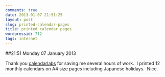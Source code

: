 ```yaml
---
comments: true
date: 2013-01-07 21:51:25
layout: post
slug: printed-calendar-pages
title: printed calendar pages
wordpressid: 712
tags: internet
---
```


##21:51 Monday 07 January 2013

Thank you [calendarlabs](http://www.calendarlabs.com/) for saving me several hours of work.  I printed 12 monthly calendars on A4 size pages including Japanese holidays.  Nice.
